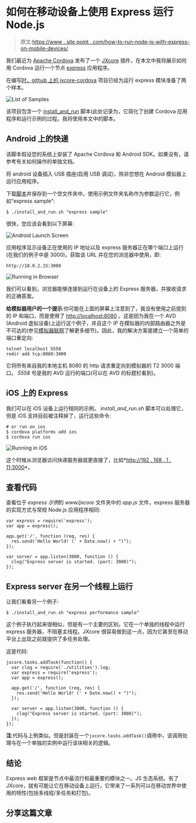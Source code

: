 # 如何在移动设备上使用 Express 运行 Node.js

> 原文:[https://www . site point . com/how-to-run-node-js-with-express-on-mobile-devices/](https://www.sitepoint.com/how-to-run-node-js-with-express-on-mobile-devices/)

我们最近为 [Apache Cordova](http://cordova.apache.org/) 发布了一个 [JXcore](http://jxcore.com) 插件，在本文中我将展示如何用 Cordova 运行一个节点 [express](https://www.npmjs.com/package/express) 应用程序。

在编写[时，github 上的 jxcore-cordova](https://github.com/jxcore/jxcore-cordova) 项目已经为运行 express 模块准备了两个样本。

![List of Samples](../Images/73c90d5df60670c3adc7f17919e9a77f.png)

该项目包含一个 [install_and_run](https://github.com/jxcore/jxcore-cordova/blob/master/install_and_run.sh) 脚本(此处记录为，它简化了创建 Cordova 应用程序和运行示例的过程。我将使用本文中的脚本。

## Android 上的快递

该脚本假设您的系统上安装了 Apache Cordova 和 Android SDK。如果没有，请参考有关如何操作的单独文档。

将 android 设备插入 USB 插座(启用 USB 调试)，除非您想在 Android 模拟器上运行应用程序。

下载[脚本](https://github.com/jxcore/jxcore-cordova/blob/master/install_and_run.sh)并保存到一个空文件夹中。使用示例文件夹名称作为参数运行它，例如“express sample”:

```
$ ./install_and_run.sh "express sample"
```

很快，您应该会看到以下屏幕:

![Android Launch Screen](../Images/371832cbe122a82f426b061a4c499f97.png)

应用程序显示设备正在使用的 IP 地址以及 express 服务器正在哪个端口上运行(在我们的例子中是 3000)。获取该 URL 并在您的浏览器中使用，即:

```
http://10.0.2.15:3000
```

![Running in Browser](../Images/161362629a39dc31cdf86f72bc99767c.png)

我们可以看到，浏览器能够连接到运行在设备上的 Express 服务器，并接收请求的正确答案。

**给模拟器用户的一个提示**:你可能在上面的屏幕上注意到了，我没有使用之前提到的 IP 和端口，而是使用了 [http://localhost:8080](http://localhost:8080) 。这是因为我在一个 AVD (Android 虚拟设备)上运行这个例子，并且这个 IP 在模拟器的内部路由器之外是不可达的(参见[模拟器联网](http://developer.android.com/tools/devices/emulator.html#emulatornetworking)了解更多细节)。因此，我的解决方案是建立一个简单的端口重定向:

```
telnet localhost 5558
redir add tcp:8080:3000
```

它将所有来自我的本地主机 8080 的 http 请求重定向到模拟器的 T2 3000 端口。 *5558* 号是我的 AVD 运行的端口(可以在 AVD 的标题栏看到)。

## iOS 上的 Express

我们可以在 iOS 设备上运行相同的示例。 *install_and_run.sh* 脚本可以处理它，但是 iOS 支持目前被注释掉了，运行这些命令:

```
# or run on ios
$ cordova platforms add ios
$ cordova run ios
```

![Running in iOS](../Images/28b4844f7d1382fb83076182b6bc8bd7.png)

这个时候从浏览器访问快递服务器就更直接了，比如*[http://192 . 168 . 1 . 11:3000](http://192.168.1.11:3000)*。

## 查看代码

查看位于 *express 示例*的 *www/jxcore* 文件夹中的 *app.js* 文件，express 服务器的实现方式与常规 Node.js 应用程序相同:

```
var express = require('express');
var app = express();

app.get('/', function (req, res) {
  res.send('Hello World! (' + Date.now() + ")");
});

var server = app.listen(3000, function () {
  clog("Express server is started. (port: 3000)");
});
```

## Express server 在另一个线程上运行

让我们看看另一个例子:

```
$ ./install_and_run.sh "express performance sample"
```

这个例子执行起来很相似，但是有一个主要的区别。它在一个单独的线程中运行 express 服务器，不阻塞主线程。JXcore 很容易做到这一点，因为它甚至在移动平台上出现之前就提供了多任务处理。

这是代码:

```
jxcore.tasks.addTask(function() {
  var clog = require('./utilities').log;
  var express = require('express');
  var app = express();

  app.get('/', function (req, res) {
    res.send('Hello World! (' + Date.now() + ")");
  });

  var server = app.listen(3000, function () {
    clog("Express server is started. (port: 3000)");
  });
});
```

**注**:代码与上例类似。但是封装在一个`jxcore.tasks.addTask()`调用中，该调用处理与在一个单独的实例中运行该块相关的逻辑。

## 结论

Express web 框架是节点中最流行和最重要的模块之一。JS 生态系统。有了 JXcore，就有可能让它在移动设备上运行，它带来了一系列可以在移动世界中使用的特性(包括多线程/多任务和打包)。

## 分享这篇文章